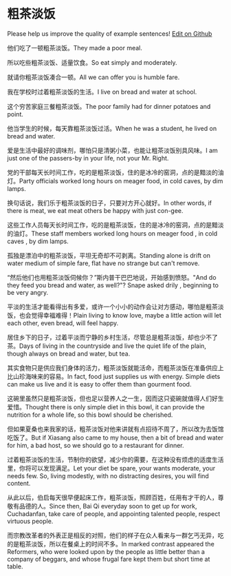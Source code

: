 # 粗茶淡饭

Please help us improve the quality of example sentences! [Edit on Github](https://github.com/jiyushe/jiyu-example-sentence-source/blob/main/chinese/cuchadanfan.md)

<p><span class="chinese">他们吃了一顿粗茶淡饭。</span><span class="english">They made a poor meal.</span></p>

<p><span class="chinese">所以吃些粗茶淡饭、适量饮食。</span><span class="english">So eat simply and moderately.</span></p>

<p><span class="chinese">就请你粗茶淡饭凑合一顿。</span><span class="english">All we can offer you is humble fare.</span></p>

<p><span class="chinese">我在学校时过着粗茶淡饭的生活。</span><span class="english">I live on bread and water at school.</span></p>

<p><span class="chinese">这个穷苦家庭三餐粗茶淡饭。</span><span class="english">The poor family had for dinner potatoes and point.</span></p>

<p><span class="chinese">他当学生的时候，每天靠粗茶淡饭过活。</span><span class="english">When he was a student, he lived on bread and water.</span></p>

<p><span class="chinese">爱是生活中最好的调味剂，哪怕只是清粥小菜，也能让粗茶淡饭别具风味。</span><span class="english">I am just one of the passers-by in your life, not your Mr. Right.</span></p>

<p><span class="chinese">党的干部每天长时间工作，吃的是粗茶淡饭，住的是冰冷的窑洞，点的是黯淡的油灯。</span><span class="english">Party officials worked long hours on meager food, in cold caves, by dim lamps.</span></p>

<p><span class="chinese">换句话说，我们乐于粗茶淡饭的日子，只要对方开心就好。</span><span class="english">In other words, if there is meat, we eat meat others be happy with just con-gee.</span></p>

<p><span class="chinese">这些工作人员每天长时间工作，吃的是粗茶淡饭，住的是冰冷的窑洞，点的是黯淡的油灯。</span><span class="english">These staff members worked long hours on meager food , in cold caves , by dim lamps.</span></p>

<p><span class="chinese">孤独是漂泊中的粗茶淡饭，平坦无奇却不可剥离。</span><span class="english">Standing alone is drift on water medium of simple fare, flat have no strange but can't remove.</span></p>

<p><span class="chinese">“然后他们也用粗茶淡饭伺候你？”斯内普干巴巴地说，开始感到愤怒。</span><span class="english">"And do they feed you bread and water, as well?"? Snape asked drily , beginning to be very angry.</span></p>

<p><span class="chinese">平淡的生活才能看得出有多爱，或许一个小小的动作会让对方感动，哪怕是粗茶淡饭，也会觉得幸福难得！</span><span class="english">Plain living to know love, maybe a little action will let each other, even bread, will feel happy.</span></p>

<p><span class="chinese">居住乡下的日子，过着平淡而宁静的乡村生活，尽管总是粗茶淡饭，却也少不了茶。</span><span class="english">Days of living in the countryside and live the quiet life of the plain, though always on bread and water, but tea.</span></p>

<p><span class="chinese">其实食物只是供应我们身体的活力，粗茶淡饭就能活命，而粗茶淡饭在准备供应上比山珍海味来的容易。</span><span class="english">In fact, food just supplies us with energy. Simple diets can make us live and it is easy to offer them than gourment food.</span></p>

<p><span class="chinese">这碗里虽然只是粗茶淡饭，但也足以营养人之一生，因而这只瓷碗就值得人们好生爱惜。</span><span class="english">Thought there is only simple diet in this bowl, it can provide the nutrition for a whole life, so this bowl should be cherished.</span></p>

<p><span class="chinese">但如果夏桑也来我家的话，粗茶淡饭对他来讲就有点招待不周了，所以改为去饭馆吃饭了。</span><span class="english">But if Xiasang also came to my house, then a bit of bread and water for him, a bad host, so we should go to a restaurant for dinner.</span></p>

<p><span class="chinese">过着粗茶淡饭的生活，节制你的欲望，减少你的需要，在这种没有烦虑的适度生活里，你将可以发现满足。</span><span class="english">Let your diet be spare, your wants moderate, your needs few. So, living modestly, with no distracting desires, you will find content.</span></p>

<p><span class="chinese">从此以后，伯启每天很早便起床工作，粗茶淡饭，照顾百姓，任用有才干的人，尊敬有品德的人。</span><span class="english">Since then, Bai Qi everyday soon to get up for work, Cuchadanfan, take care of people, and appointing talented people, respect virtuous people.</span></p>

<p><span class="chinese">而宗教改革者的外表正是相反的对照，他们的样子在众人看来与一群乞丐无异，吃的是粗茶淡饭，所以在餐桌上的时间不多。</span><span class="english">In marked contrast appeared the Reformers, who were looked upon by the people as little better than a company of beggars, and whose frugal fare kept them but short time at table.</span></p>

